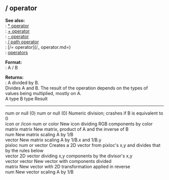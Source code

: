 ## / operator    
**See also:**    
:   [\* operator](/operator/*)    
:   [+ operator](/operator/+)    
:   [- operator](/operator/-)    
:   [/ path operator](/operator/path//)    
:   [/= operator](/_ operator.md=)    
:   [operators](/operator)    
<!-- -->    
**Format:**    
:   A / B    
<!-- -->    
**Returns:**    
:   A divided by B.    
Divides A and B. The result of the operation depends on the types of    
values being multiplied, mostly on A.    
  A type            B type                                                    Result    
  ----------------- --------------------------------------------------------- ----------------------------------------------------------------------------    
  num or null (0)   num or null (0)                                           Numeric division; crashes if B is equivalent to 0    
  icon or /icon     num or color                                              New icon dividing RGB components by color    
  matrix            matrix                                                    New matrix, product of A and the inverse of B    
                    num                                                       New matrix scaling A by 1/B    
                    vector                                                    New matrix scaling A by 1/B.x and 1/B.y    
  pixloc            num or vector                                             Creates a 2D vector from pixloc\'s x,y and divides that by the rules below    
  vector            2D vector dividing x,y components by the divisor\'s x,y       
  vector            vector                                                    New vector with components divided    
                    matrix                                                    New vector with 2D transformation applied in reverse    
                    num                                                       New vector scaling A by 1/B  